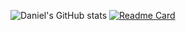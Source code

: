 ![Daniel's GitHub stats](https://github-readme-stats.vercel.app/api?username=raineion&show_icons=true&theme=dark)
[![Readme Card](https://github-readme-stats.vercel.app/api/pin/?username=anuraghazra&repo=github-readme-stats)](https://github.com/raineion/github-readme-stats)
